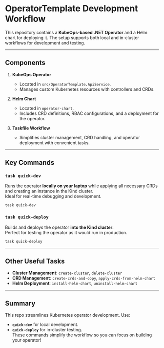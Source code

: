 
# OperatorTemplate Development Workflow

This repository contains a **KubeOps-based .NET Operator** and a Helm chart for deploying it. The setup supports both local and in-cluster workflows for development and testing.

---

## Components

1. **KubeOps Operator**  
   - Located in `src/OperatorTemplate.ApiService`.
   - Manages custom Kubernetes resources with controllers and CRDs.

2. **Helm Chart**  
   - Located in `operator-chart`.
   - Includes CRD definitions, RBAC configurations, and a deployment for the operator.

3. **Taskfile Workflow**  
   - Simplifies cluster management, CRD handling, and operator deployment with convenient tasks.

---

## Key Commands

### `task quick-dev`
Runs the operator **locally on your laptop** while applying all necessary CRDs and creating an instance in the Kind cluster.  
Ideal for real-time debugging and development.

```bash
task quick-dev
```

### `task quick-deploy`
Builds and deploys the operator **into the Kind cluster**.  
Perfect for testing the operator as it would run in production.

```bash
task quick-deploy
```

---

## Other Useful Tasks
- **Cluster Management**: `create-cluster`, `delete-cluster`
- **CRD Management**: `create-crds-and-copy`, `apply-crds-from-helm-chart`
- **Helm Deployment**: `install-helm-chart`, `uninstall-helm-chart`

---

## Summary
This repo streamlines Kubernetes operator development. Use:
- **`quick-dev`** for local development.
- **`quick-deploy`** for in-cluster testing.  
These commands simplify the workflow so you can focus on building your operator!